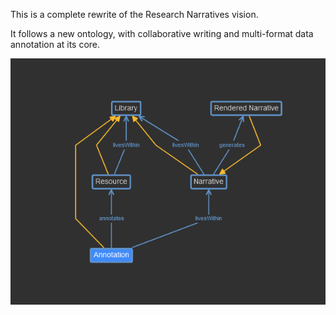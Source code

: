This is a complete rewrite of the Research Narratives vision.

It follows a new ontology, with collaborative writing and multi-format data annotation at its core. 

![A high level ontological description](static/ontology.png)